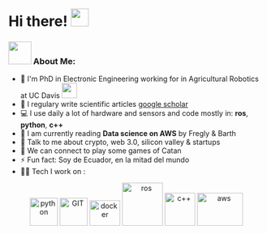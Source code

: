 # Hi there! <img src="https://github.com/TheDudeThatCode/TheDudeThatCode/blob/master/Assets/Hi.gif" width="35" />

### <img src="https://github.com/TheDudeThatCode/TheDudeThatCode/blob/master/Assets/Developer.gif" width="45" /> About Me:
- 🏦 I'm PhD in Electronic Engineering working for in Agricultural Robotics at UC Davis 
      <img src="https://media.giphy.com/media/WUlplcMpOCEmTGBtBW/giphy.gif" width="30">
- 📝 I regulary write scientific articles [google scholar]([https://apoorvtyagi.tech/](https://scholar.google.cl/citations?hl=es&user=z6Qp2ogAAAAJ&view_op=list_works&gmla=AJsN-F6tWkqUW7XigY1DYuXj77BsxZ15rrGplvgrO0ak83RdSfMX7PUK3asO7H6VESG0JGd149EJyBmZW4IsaIUuMmlAL3FF4uv0sveYVDZKgW7t500YevEOsTojkiGBVlVMRL13-kNcbOWs3ECfr24HkSMhvEJRH9VvMt-O1IEzAykVKEWs4KgbI2vM_KwhX-9eTRhYRZZ9dE6s7775dxszJlPGjLiUOw))
- 💻 I use daily a lot of hardware and sensors and code mostly in: **ros**, **python**, **c++**
- 📖 I am currently reading **Data science on AWS** by Fregly & Barth
- 💬 Talk to me about crypto, web 3.0, silicon valley & startups
- 👯 We can connect to play some games of Catan
- ⚡ Fun fact: Soy de Ecuador, en la mitad del mundo
- 🧑‍💻 Tech I work on :

<p align="center">
      <img src="https://www.vectorlogo.zone/logos/python/python-icon.svg" alt="python" width="55" height="55"/>
      <img src="https://www.vectorlogo.zone/logos/git-scm/git-scm-icon.svg" alt="GIT" width="55" height="55"/> 
      <img src="https://www.vectorlogo.zone/logos/docker/docker-official.svg" alt="docker" width="60" height="50"/>
      <img src="https://www.vectorlogo.zone/logos/ros/ros-ar21.svg" alt="ros" width="80" height="85"/>
      <img src="https://upload.wikimedia.org/wikipedia/commons/1/18/ISO_C%2B%2B_Logo.svg" alt="c++" width="60" height="65"/>
      <img src="https://www.vectorlogo.zone/logos/amazon_aws/amazon_aws-ar21.svg" alt="aws" width="90" height="65"/>
</p>
